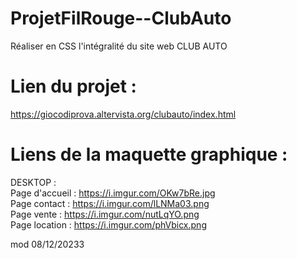 # ProjetFilRouge--ClubAuto

Réaliser en CSS l'intégralité du site web CLUB AUTO 

# Lien du projet : 
https://giocodiprova.altervista.org/clubauto/index.html

# Liens de la maquette graphique :

DESKTOP : <br>
Page d'accueil : https://i.imgur.com/OKw7bRe.jpg <br>
Page contact : https://i.imgur.com/lLNMa03.png <br>
Page vente : https://i.imgur.com/nutLqYO.png <br>
Page location : https://i.imgur.com/phVbicx.png

mod 08/12/20233